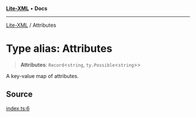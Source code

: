 [**Lite-XML**](../README.md) • **Docs**

***

[Lite-XML](../globals.md) / Attributes

# Type alias: Attributes

> **Attributes**: `Record`\<`string`, `ty.Possible`\<`string`\>\>

A key-value map of attributes.

## Source

[index.ts:6](https://github.com/softcraft-development/lite-xml/blob/522c05f5bd94b9a192823252fbfe630baa82757c/src/index.ts#L6)
